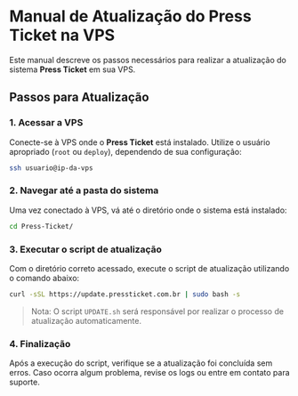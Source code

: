 # Manual de Atualização do Press Ticket na VPS

Este manual descreve os passos necessários para realizar a atualização do sistema **Press Ticket** em sua VPS.

## Passos para Atualização

### 1. Acessar a VPS

Conecte-se à VPS onde o **Press Ticket** está instalado. Utilize o usuário apropriado (`root` ou `deploy`), dependendo de sua configuração:

```bash
ssh usuario@ip-da-vps
```

### 2. Navegar até a pasta do sistema

Uma vez conectado à VPS, vá até o diretório onde o sistema está instalado:

```bash
cd Press-Ticket/
```

### 3. Executar o script de atualização

Com o diretório correto acessado, execute o script de atualização utilizando o comando abaixo:

```bash
curl -sSL https://update.pressticket.com.br | sudo bash -s
```

> Nota: O script `UPDATE.sh` será responsável por realizar o processo de atualização automaticamente.

### 4. Finalização

Após a execução do script, verifique se a atualização foi concluída sem erros. Caso ocorra algum problema, revise os logs ou entre em contato para suporte.
